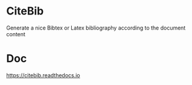 CiteBib
=======

Generate a nice Bibtex or Latex bibliography according to the document content


Doc
===

https://citebib.readthedocs.io
